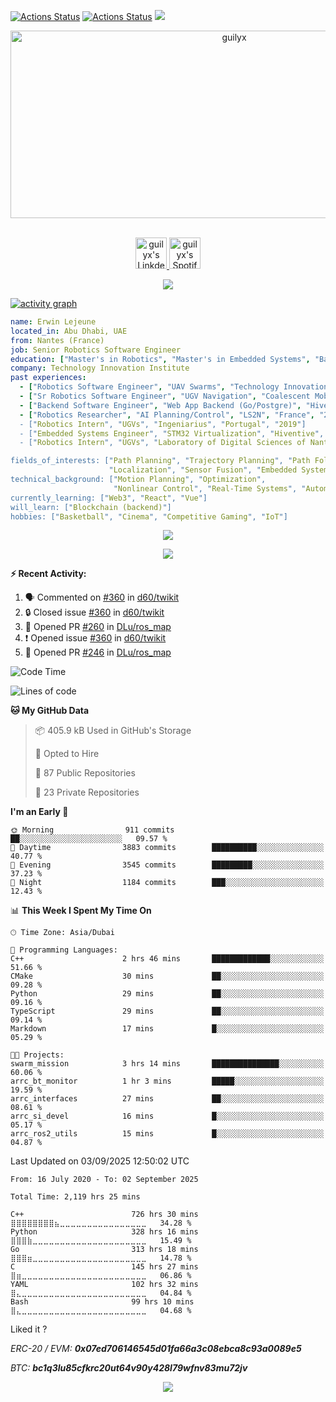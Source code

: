 [![Actions Status](https://github.com/guilyx/guilyx/workflows/wakatime-stats/badge.svg)](https://github.com/guilyx/guilyx/actions)
[![Actions Status](https://github.com/guilyx/guilyx/workflows/update-gh-activity/badge.svg)](https://github.com/guilyx/guilyx/actions)
![](https://visitor-badge.glitch.me/badge?page_id=guilyx.guilyx)

<!-- <p align="center">
<img alt="loficity" width="600px" src="https://github.com/HyunCafe/HyunCafe/raw/main/assests/loficity.gif"</img>
</p> -->

<p align="center">
  <img src="https://socialify.git.ci/guilyx/guilyx/image?font=Source%20Code%20Pro&forks=1&issues=1&language=1&name=1&owner=1&pattern=Plus&pulls=1&stargazers=1&theme=Dark" alt="guilyx" width="700" height="300" />
</p>

<p align="center">
<br/>
<a href="https://www.linkedin.com/in/erwinlejeune-lkn">
  <img alt="guilyx's LinkdeIN" width="50px" src="https://user-images.githubusercontent.com/43545812/144035037-0f415fc7-9f96-4517-a370-ccc6e78a714b.png" />
</a>
<a href="https://open.spotify.com/user/11147618695?si=zZFn6uAGRLyoU02lsG50GA">
  <img alt="guilyx's Spotify" width="50px" src="https://user-images.githubusercontent.com/43545812/144035120-1ad5169b-91c7-4078-bef9-6a82c733f373.png" />
</a>
<br>
</p>

<p align="center">
  <img alig src="https://github-profile-trophy.vercel.app/?username=guilyx&theme=onedark&column=-1" />
</p>

[![activity graph](https://github-readme-activity-graph.vercel.app/graph?username=guilyx&theme=github-dark-dimmed&custom_title=Guilyx%20Activity%20Graph&hide_border=true)](https://github.com/ashutosh00710/github-readme-activity-graph)

```yaml
name: Erwin Lejeune
located_in: Abu Dhabi, UAE
from: Nantes (France)
job: Senior Robotics Software Engineer
education: ["Master's in Robotics", "Master's in Embedded Systems", "Bachelor's in Electronics"]
company: Technology Innovation Institute
past experiences:
  - ["Robotics Software Engineer", "UAV Swarms", "Technology Innovation Institute", "UAE", "2022-2023"]
  - ["Sr Robotics Software Engineer", "UGV Navigation", "Coalescent Mobile Robotics", "Denmark", "2021-2022"]
  - ["Backend Software Engineer", "Web App Backend (Go/Postgre)", "Hiventive", "Fully Remote", "2020-2021"]
  - ["Robotics Researcher", "AI Planning/Control", "LS2N", "France", "2019-2021]
  - ["Robotics Intern", "UGVs", "Ingeniarius", "Portugal", "2019"]
  - ["Embedded Systems Engineer", "STM32 Virtualization", "Hiventive", "France", "2018-2019"]
  - ["Robotics Intern", "UGVs", "Laboratory of Digital Sciences of Nantes (LS2N)", "France", "2019"]

fields_of_interests: ["Path Planning", "Trajectory Planning", "Path Following", "Behaviour Planning", 
                      "Localization", "Sensor Fusion", "Embedded Systems"]
technical_background: ["Motion Planning", "Optimization", 
                       "Nonlinear Control", "Real-Time Systems", "Automated Planning"]
currently_learning: ["Web3", "React", "Vue"]
will_learn: ["Blockchain (backend)"]
hobbies: ["Basketball", "Cinema", "Competitive Gaming", "IoT"]
```

<p align="center">
  <img src="https://spotify-github-profile.kittinanx.com/api/view?uid=11147618695&cover_image=true&theme=novatorem&show_offline=true&background_color=121212&interchange=false&bar_color=53b14f&bar_color_cover=false">
</p>

<p align="center">
  <img src="https://spotify-recently-played-readme.vercel.app/api?user=11147618695&count=5">
</p>


**:zap: Recent Activity:**

<!--START_SECTION:activity-->
1. 🗣 Commented on [#360](https://github.com/d60/twikit/issues/360#issuecomment-2979219796) in [d60/twikit](https://github.com/d60/twikit)
2. 🔒 Closed issue [#360](https://github.com/d60/twikit/issues/360) in [d60/twikit](https://github.com/d60/twikit)
3. 💪 Opened PR [#260](https://github.com/DLu/ros_map/pull/260) in [DLu/ros_map](https://github.com/DLu/ros_map)
4. ❗ Opened issue [#360](https://github.com/d60/twikit/issues/360) in [d60/twikit](https://github.com/d60/twikit)
5. 💪 Opened PR [#246](https://github.com/DLu/ros_map/pull/246) in [DLu/ros_map](https://github.com/DLu/ros_map)
<!--END_SECTION:activity-->

<!--START_SECTION:waka-->
![Code Time](http://img.shields.io/badge/Code%20Time-2%2C119%20hrs%2025%20mins-blue)

![Lines of code](https://img.shields.io/badge/From%20Hello%20World%20I%27ve%20Written-76.0%20million%20lines%20of%20code-blue)

**🐱 My GitHub Data** 

> 📦 405.9 kB Used in GitHub's Storage 
 > 
> 💼 Opted to Hire
 > 
> 📜 87 Public Repositories 
 > 
> 🔑 23 Private Repositories 
 > 
**I'm an Early 🐤** 

```text
🌞 Morning                911 commits         ██░░░░░░░░░░░░░░░░░░░░░░░   09.57 % 
🌆 Daytime                3883 commits        ██████████░░░░░░░░░░░░░░░   40.77 % 
🌃 Evening                3545 commits        █████████░░░░░░░░░░░░░░░░   37.23 % 
🌙 Night                  1184 commits        ███░░░░░░░░░░░░░░░░░░░░░░   12.43 % 
```


📊 **This Week I Spent My Time On** 

```text
🕑︎ Time Zone: Asia/Dubai

💬 Programming Languages: 
C++                      2 hrs 46 mins       █████████████░░░░░░░░░░░░   51.66 % 
CMake                    30 mins             ██░░░░░░░░░░░░░░░░░░░░░░░   09.28 % 
Python                   29 mins             ██░░░░░░░░░░░░░░░░░░░░░░░   09.16 % 
TypeScript               29 mins             ██░░░░░░░░░░░░░░░░░░░░░░░   09.14 % 
Markdown                 17 mins             █░░░░░░░░░░░░░░░░░░░░░░░░   05.29 % 

🐱‍💻 Projects: 
swarm_mission            3 hrs 14 mins       ███████████████░░░░░░░░░░   60.06 % 
arrc_bt_monitor          1 hr 3 mins         █████░░░░░░░░░░░░░░░░░░░░   19.59 % 
arrc_interfaces          27 mins             ██░░░░░░░░░░░░░░░░░░░░░░░   08.61 % 
arrc_si_devel            16 mins             █░░░░░░░░░░░░░░░░░░░░░░░░   05.17 % 
arrc_ros2_utils          15 mins             █░░░░░░░░░░░░░░░░░░░░░░░░   04.87 % 
```


 Last Updated on 03/09/2025 12:50:02 UTC
<!--END_SECTION:waka-->

<!--START_SECTION:waka-simple-->

```text
From: 16 July 2020 - To: 02 September 2025

Total Time: 2,119 hrs 25 mins

C++                        726 hrs 30 mins ⣿⣿⣿⣿⣿⣿⣿⣿⣦⣀⣀⣀⣀⣀⣀⣀⣀⣀⣀⣀⣀⣀⣀⣀⣀   34.28 %
Python                     328 hrs 16 mins ⣿⣿⣿⣷⣀⣀⣀⣀⣀⣀⣀⣀⣀⣀⣀⣀⣀⣀⣀⣀⣀⣀⣀⣀⣀   15.49 %
Go                         313 hrs 18 mins ⣿⣿⣿⣶⣀⣀⣀⣀⣀⣀⣀⣀⣀⣀⣀⣀⣀⣀⣀⣀⣀⣀⣀⣀⣀   14.78 %
C                          145 hrs 27 mins ⣿⣶⣀⣀⣀⣀⣀⣀⣀⣀⣀⣀⣀⣀⣀⣀⣀⣀⣀⣀⣀⣀⣀⣀⣀   06.86 %
YAML                       102 hrs 32 mins ⣿⣄⣀⣀⣀⣀⣀⣀⣀⣀⣀⣀⣀⣀⣀⣀⣀⣀⣀⣀⣀⣀⣀⣀⣀   04.84 %
Bash                       99 hrs 10 mins  ⣿⣄⣀⣀⣀⣀⣀⣀⣀⣀⣀⣀⣀⣀⣀⣀⣀⣀⣀⣀⣀⣀⣀⣀⣀   04.68 %
```

<!--END_SECTION:waka-simple-->

Liked it ?

*ERC-20 / EVM: **0x07ed706146545d01fa66a3c08ebca8c93a0089e5***

*BTC: **bc1q3lu85cfkrc20ut64v90y428l79wfnv83mu72jv***

<p align="center">
  <img src="https://capsule-render.vercel.app/api?type=waving&color=gradient&height=60&section=footer"/>
</p>
